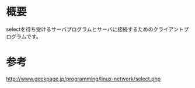 # 概要
selectを待ち受けるサーバプログラムとサーバに接続するためのクライアントプログラムです。

# 参考
http://www.geekpage.jp/programming/linux-network/select.php
